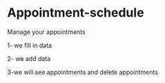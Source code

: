 # Appointment-schedule
 Manage your appointments
 
 1- we fill in data
 
 2- we add data
 
 3-we will see appointments and delete appointments





